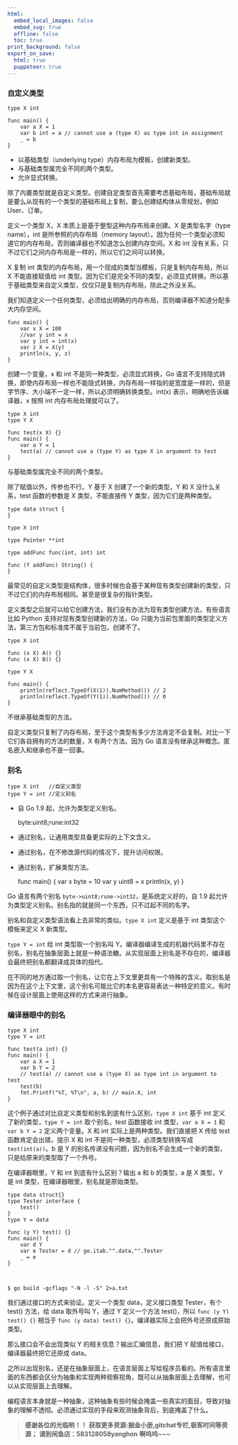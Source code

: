```yaml
---
html:
  embed_local_images: false
  embed_svg: true
  offline: false
  toc: true
print_background: false
export_on_save:
  html: true
  puppeteer: true
---
```

### 自定义类型

    
    
    type X int
    
    func main() {
        var a X = 1
        var b int = a // cannot use a (type X) as type int in assignment
        _ = b
    }
    

  * 以基础类型（underlying type）内存布局为模板，创建新类型。
  * 与基础类型属完全不同的两个类型。
  * 允许显式转换。

除了内置类型就是自定义类型。创建自定类型首先需要考虑基础布局，基础布局就是要么从现有的一个类型的基础布局上复制，要么创建结构体从零规划，例如
User、订单。

定义一个类型 X，X 本质上是基于整型这种内存布局来创建。X 是类型名字（type name），int 是所参照的内存布局（memory
layout）。因为任何一个类型必须知道它的内存布局，否则编译器也不知道怎么创建内存空间。X 和 int
没有关系，只不过它们之间内存布局是一样的，所以它们之间可以转换。

X 复制 int 类型的内存布局，用一个现成的类型当模板，只是复制内存布局，所以 X 不能直接赋值给 int
类型。因为它们是完全不同的类型，必须显式转换。所以基于基础类型来自定义类型，仅仅只是复制内存布局，除此之外没关系。

我们知道定义一个任何类型，必须给出明确的内存布局，否则编译器不知道分配多大内存空间。

    
    
    func main() {
        var x X = 100
        //var y int = x
        var y int = int(x)
        var z X = X(y)
        println(x, y, z)
    }
    

创建一个变量，x 和 int 不是同一种类型，必须显式转换，Go
语言不支持隐式转换，即使内存布局一样也不能隐式转换，内存布局一样指的是宽度是一样的，但是字节序、大小端不一定一样，所以必须明确转换类型。int(x)
表示，明确地告诉编译器，x 按照 int 内存布局处理就可以了。

    
    
    type X int
    type Y X
    
    func test(x X) {}
    func main() {
        var a Y = 1
        test(a) // cannot use a (type Y) as type X in argument to test
    }
    

与基础类型属完全不同的两个类型。

除了赋值以外，传参也不行。Y 基于 X 创建了一个新的类型，Y 和 X 没什么关系，test 函数的参数是 X 类型，不能直接传 Y
类型，因为它们是两种类型。

    
    
    type data struct {
    }
    
    type X int
    
    type Pointer **int
    
    type addFunc func(int, int) int
    
    func (f addFunc) String() {
    }
    

最常见的自定义类型是结构体，很多时候也会基于某种现有类型创建新的类型，只不过它们的内存布局相同。甚至是很复杂的指针类型。

定义类型之后就可以给它创建方法，我们没有办法为现有类型创建方法，有些语言比如 Python 支持对现有类型创建新的方法，Go
只能为当前包里面的类型定义方法，第三方包和标准库不属于当前包，创建不了。

    
    
    type X int
    
    func (x X) A() {}
    func (x X) B() {}
    
    type Y X
    
    func main() {
        println(reflect.TypeOf(X(1)).NumMethod()) // 2
        println(reflect.TypeOf(Y(1)).NumMethod()) // 0
    }
    

不继承基础类型的方法。

自定义类型只复制了内存布局，至于这个类型有多少方法肯定不会复制。对比一下它们各自拥有的方法的数量，X 有两个方法。因为 Go
语言没有继承这种概念。匿名嵌入和继承也不是一回事。

### 别名

    
    
    type X int   //自定义类型
    type Y = int //定义别名
    

  * 自 Go 1.9 起，允许为类型定义别名。

    
    
    byte:uint8;rune:int32
    

  * 通过别名，让通用类型具备更实际的上下文含义。
  * 通过别名，在不修改源代码的情况下，提升访问权限。
  * 通过别名，扩展类型方法。

    
    
    func main() {
        var x byte = 10
        var y uint8 = x
        println(x, y)
    }
    

Go 语言有两个别名 `byte->uint8;rune->int32`，是系统定义好的，自 1.9
起允许为类型定义别名。别名指的就是同一个东西，只不过起不同的名字。

别名和自定义类型语法看上去非常的类似。`type X int` 定义是基于 int 类型这个模板来定义 X 新类型。

`type Y = int` 给 int 类型取一个别名叫
Y。编译器编译生成的机器代码里不存在别名，别名在抽象层面上就是一种语法糖。从实现层面上别名是不存在的，编译器会最终把别名都翻译成具体的指代。

在不同的地方通过取一个别名，让它在上下文里更具有一个特殊的含义。取别名是因为在这个上下文里，这个别名可能比它的本名更容易表达一种特定的意义。有时候在设计层面上使用这样的方式来进行抽象。

### 编译器眼中的别名

    
    
    type X int
    type Y = int
    
    func test(a int) {}
    func main() {
        var a X = 1
        var b Y = 2
        // test(a) // cannot use a (type X) as type int in argument to test
        test(b)
        fmt.Printf("%T, %T\n", a, b) // main.X, int
    }
    

这个例子通过对比自定义类型和别名到底有什么区别，`type X int` 基于 int 定义了新的类型，`type Y = int` 取个别名，test
函数接收 int 类型，`var a X = 1` 和 `var b Y = 2` 定义两个变量。X 和 int 实际上是两种类型。我们直接把 X 传给
test 函数肯定会出错，提示 X 和 int 不是同一种类型，必须类型转换写成 `test(int(a))`。b 是 Y
的别名传递没有问题，因为别名不会生成一个新的类型，只是给原来的类型取了一个外号。

在编译器眼里，Y 和 int 到底有什么区别？输出 a 和 b 的类型，a 是 X 类型，Y 是 int 类型，在编译器眼里，别名就是原始类型。

    
    
    type data struct{}
    type Tester interface {
        test()
    }
    type Y = data
    
    func (y Y) test() {}
    func main() {
        var d Y
        var e Tester = d // go.itab."".data,"".Tester
        _ = e
    }
    
    
    
    $ go build -gcflags "-N -l -S" 2>a.txt
    

我们通过接口的方式来验证。定义一个类型 data，定义接口类型 Tester，有个 test() 方法，给 data 取外号叫 Y，通过 Y 定义一个方法
test()，所以 `func (y Y) test() {}` 相当于 `func (y data) test()
{}`。编译器实际上会把外号还原成原始类型。

那么接口会不会出现类似 Y 的相关信息？输出汇编信息，我们把 Y 赋值给接口，编译器最终把它还原成 data。

之所以出现别名，还是在抽象层面上，在语言层面上写给程序员看的。所有语言里面的东西都会区分为抽象和实现两种观察视角，既可以从抽象层面上去理解，也可以从实现层面上去理解。

编程语言本身就是一种抽象，这种抽象有些时候会掩盖一些真实的面目，导致对抽象的理解不透彻。必须通过实现的手段来观测抽象背后，到底掩盖了什么。

> **感谢各位的光临哟！！**
> **获取更多资源:掘金小册,gitchat专栏,极客时间等资源；**
> **请到闲鱼店：583128058yanghon**
> **啊呜呜~~~**